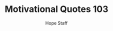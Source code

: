 ---
image: /assets/img/mq/mq_103_rohn.png
title: Motivational Quotes 103
categories:
  - Motivational Quotes
author: Hope Staff
notes: Motivational Quotes 103
embed: >-
  EMBED_GOES_HERE
transcript: >-
  SOME LINES OF TEXT START HERE
---